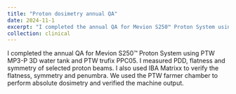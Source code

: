 ```yaml
---
title: "Proton dosimetry annual QA"
date: 2024-11-1
excerpt: "I completed the annual QA for Mevion S250™ Proton System using PTW MP3-P 3D water tank and PTW trufix PPC05. I measured PDD, flatness and symmetry of selected proton beams. I also used IBA Matrixx to verify the flatness, symmetry and penumbra. We used the PTW farmer chamber to perform absolute dosimetry and verified the machine output. "
collection: clinical
---
```


I completed the annual QA for Mevion S250™ Proton System using PTW MP3-P 3D water tank and PTW trufix PPC05. I measured PDD, flatness and symmetry of selected proton beams. I also used IBA Matrixx to verify the flatness, symmetry and penumbra. We used the PTW farmer chamber to perform absolute dosimetry and verified the machine output.
